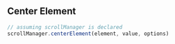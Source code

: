 ## Center Element

```js
// assuming scrollManager is declared
scrollManager.centerElement(element, value, options)
```
